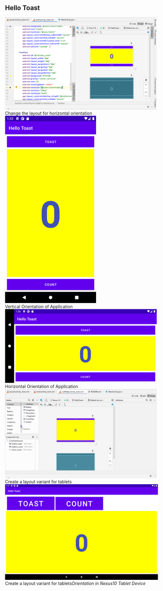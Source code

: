 ## Hello Toast
<img src="Task1.4.PNG" width="500">
  
  <figcaption>Change the layout for horizontal orientation<figcaption>
<img src="Task1.4_Vertical.png" width="300">
  
  <figcaption>Vertical Orientation of Application<figcaption>
<img src="Task1.4_Horizontal.png" width="500">
  
  <figcaption>Horizontal Orientation of Application<figcaption>
<img src="Task1.5_TabletVariation.PNG" width="500">
  
  <figcaption>Create a layout variant for tablets<figcaption>
<img src="TabletView_Nexus.png" width="550">
  
  <figcaption>Create a layout variant for tablets<em>Orientation in Nexus10 Tablet Device<figcaption>


